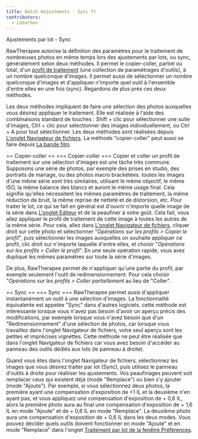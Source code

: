 ```yaml
---
title: Batch Adjustments - Sync fr
contributors:
  - Lebarhon
---
```


<div class="pagetitle">

Ajustements par lot - Sync

</div>

RawTherapee autorise la définition des paramètres pour le traitement de
nombreuses photos en même temps lors des ajustements par lots, ou sync,
généralement selon deux méthodes. Il permet le copier-coller, partiel ou
total, d'un [profil de
traitement](Sidecar_Files_-_Processing_Profiles/fr.md) (une
collection de paramétrages d'outils), à un nombre quelconque d'images.
Il permet aussi de sélectionner un nombre quelconque d'images et
d'appliquer n'importe quel outil à l'ensemble d'entre elles en une fois
(sync). Regardons de plus près ces deux méthodes.

Les deux méthodes impliquent de faire une sélection des photos
auxquelles vous désirez appliquer le traitement. Elle est réalisée à
l'aide des combinaisons standard de touches : Shift + clic pour
sélectionner une suite d'images, Ctrl + clic pour sélectionner des
images individuellement, ou Ctrl + A pour tout sélectionner. Les deux
méthodes sont réalisées depuis [L'onglet Navigateur de
fichiers](The_File_Browser_Tab/fr.md). La méthode
"copier-coller" peut aussi se faire depuis [La bande
film](The_Image_Editor_Tab/fr#La_bande_film.md).

<noinclude>== Copier-coller ==</noinclude> <includeonly>===
Copier-coller ===</includeonly> Copier et coller un profil de traitement
sur une sélection d'images est une tâche très commune. Supposons une
série de photos, par exemple des prises en studio, des portraits de
mariage, ou des photos macro brackétées. toutes les images d'une même
série sont très similaires, utilisant le même objectif, le même ISO, la
même balance des blancs et auront le même usage final. Cela signifie
qu'elles nécessitent les mêmes paramètres de traitement, la même
réduction de bruit, la même reprise de netteté et de distorsion, etc.
Pour traiter le lot, ce qui se fait en général est d'ouvrir n'importe
quelle image de la série dans [L'onglet
Editeur](The_Image_Editor_Tab/fr.md) et de la peaufiner à votre
goût. Cela fait, vous allez appliquer le profil de traitement de cette
image à toutes les autres de la même série. Pour cela, allez dans
[L'onglet Navigateur de fichiers](the_file_browser_tab/fr),
cliquer droit sur cette photo et sélectionner "*Opérations sur les
profils \> Copier le profil*", puis sélectionner les images auxquelles
on souhaite appliquer ce profil, clic droit sur n'importe laquelle
d'entre elles, et choisir "*Opérations sur les profils \> Coller le
profil*". En une seule opération rapide, vous avez dupliqué les mêmes
paramètres sur toute la série d'images.

De plus, RawTherapee permet de n'appliquer qu'une partie du profil, par
exemple seulement l'outil de redimensionnement. Pour cela choisir
"*Opérations sur les profils \> Coller partiellement* au lieu de
"Coller".

<noinclude>== Sync ==</noinclude> <includeonly>=== Sync
===</includeonly> RawTherapee permet aussi d'appliquer instantanément un
outil à une sélection d'images. La fonctionnalité équivalente est
appelée "Sync" dans d'autres logiciels. cette méthode est intéressante
lorsque vous n'avez pas besoin d'avoir un aperçu précis des
modifications, par exemple lorsque vous n'avez besoin que d'un
"Redimensionnement" d'une sélection de photos, car lorsque vous
travaillez dans l'onglet Navigateur de fichiers, votre seul aperçu sont
les petites et imprécises vignettes. Cette méthode ne peut être réalisée
que dans l'onglet Navigateur de fichiers car vous avez besoin d'accéder
au panneau des outils dédiés aux lots (le panneau à droite).

Quand vous êtes dans l'onglet Navigateur de fichiers, sélectionnez les
images que vous désirez traiter par lot (Sync), puis utilisez le panneau
d'outils à droite pour réaliiser les ajustements. Vos peaufinages
peuvent soit remplacer ceux qui existent déjà (mode "Remplace") ou bien
s'y ajouter (mode "Ajoute"). Par exemple, si vous sélectionnez deux
photos, la première ayant une compensation d'exposition de +1 IL et la
deuxième n'en ayant pas, et vous appliquez une compensation d'exposition
de + 0,6 IL, alors la première photo aura au final une compensation
d'exposition de + 1,6 IL en mode "Ajoute" et de + 0,6 IL en mode
"Remplace". La deuxième photo aura une compensation d'exposition de +
0,6 IL dans les deux modes. Vous pouvez décider quels outils doivent
fonctionner en mode "Ajoute" et en mode "Remplace" dans l'onglet
[Traitement par lot de la fenêtre
Préférences](Preferences/fr#L'onglet_Traitement_par_lot.md).
